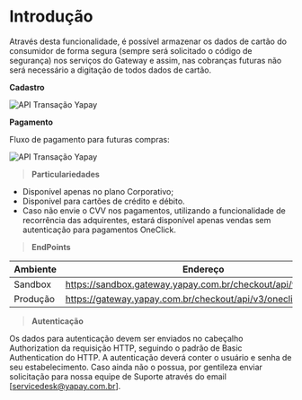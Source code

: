 # Introdução

Através desta funcionalidade, é possível armazenar os dados de cartão do consumidor de forma segura (sempre será solicitado o código de segurança) nos serviços do Gateway e assim, nas cobranças futuras não será necessário a digitação de todos dados de cartão.

**Cadastro**

![API Transação Yapay](/images/oneclick_cadastro.png "API Yapay")

**Pagamento**

Fluxo de pagamento para futuras compras:

![API Transação Yapay](/images/oneclick_pagto.png "API Yapay")

> **Particulariedades**

* Disponível apenas no plano Corporativo;
* Disponível para cartões de crédito e débito.
* Caso não envie o CVV nos pagamentos, utilizando a funcionalidade de recorrência das adquirentes, estará disponível apenas vendas sem autenticação para pagamentos OneClick.

> **EndPoints**

Ambiente | Endereço
-------- | ---------
Sandbox  | https://sandbox.gateway.yapay.com.br/checkout/api/v3/oneclick
Produção | https://gateway.yapay.com.br/checkout/api/v3/oneclick

> **Autenticação**

Os dados para autenticação devem ser enviados no cabeçalho Authorization da requisição HTTP, seguindo o padrão de Basic Authentication do HTTP. A autenticação deverá conter o usuário e senha de seu estabelecimento. Caso ainda não o possua, por gentileza enviar solicitação para nossa equipe de Suporte através do email [servicedesk@yapay.com.br].
